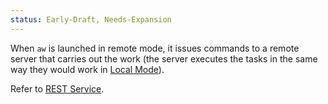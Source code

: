 ```yaml
---
status: Early-Draft, Needs-Expansion
---
```

When `aw` is launched in remote mode, it issues commands to a remote server that carries out the work (the server executes the tasks in the same way they would work in [Local Mode](Local%20Mode.md)).

Refer to [REST Service](REST%20Service.md).
